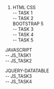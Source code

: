 1. HTML CSS <br />
       -- TASK 1 <br />
       -- TASK 2 <br />
BOOTSTRAP 5 <br />
      -- TASK 3 <br />
      -- TASK 4 <br />
      -- TASK 5 <br />

JAVASCRIPT  <br />
      -- JS_TASK1 <br />
      -- JS_TASK2 <br />
      
JQUERY-DATATABLE <br />
      -- JS_TASK3 <br />
      -- JS_TASK4 <br />

